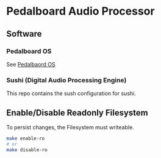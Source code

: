 # Pedalboard Audio Processor

## Software

### Pedalboard OS

See [Pedalbaord OS](../pedalboard-os)

### Sushi (Digital Audio Processing Engine)

This repo contains the sush configuration for sushi.

## Enable/Disable Readonly Filesystem

To persist changes, the Filesystem must writeable.

```bash
make enable-ro
# or
make disable-ro
```



